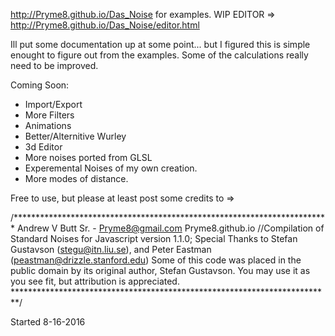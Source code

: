 http://Pryme8.github.io/Das_Noise for examples.
WIP EDITOR => http://Pryme8.github.io/Das_Noise/editor.html

Ill put some documentation up at some point... but I figured this is simple enought to figure out from the examples.
Some of the calculations really need to be improved.

Coming Soon:
- Import/Export
- More Filters
- Animations
- Better/Alternitive Wurley
- 3d Editor
- More noises ported from GLSL
- Experemental Noises of my own creation.
- More modes of distance.

Free to use, but please at least post some credits to =>

/************************************************************************
Andrew V Butt Sr. - Pryme8@gmail.com
Pryme8.github.io
//Compilation of Standard Noises for Javascript version 1.1.0;
Special Thanks to Stefan Gustavson (stegu@itn.liu.se),
and Peter Eastman (peastman@drizzle.stanford.edu)
 Some of this code was placed in the public domain by its original author,
Stefan Gustavson. You may use it as you see fit, but
attribution is appreciated.
*************************************************************************/

Started 8-16-2016